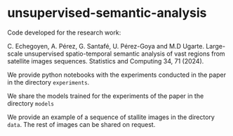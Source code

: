# unsupervised-semantic-analysis

Code developed for the research work: 

C. Echegoyen, A. Pérez, G. Santafé, U. Pérez-Goya and M.D Ugarte. Large-scale unsupervised spatio-temporal semantic analysis of vast regions from satellite images sequences. Statistics and Computing 34, 71 (2024).

We provide python notebooks with the experiments conducted in the paper in the directory `experiments`.  

We share the models trained for the experiments of the paper in the directory `models`

We provide an example of a sequence of stallite images in the directory `data`. The rest of images can be shared on request.
